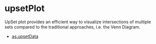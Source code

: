 # upsetPlot

UpSet plot provides an efficient way to 
 visualize intersections of multiple sets 
 compared to the traditional approaches, 
 i.e. the Venn Diagram.

+ [as.upsetData](upsetPlot/as.upsetData.1) 
